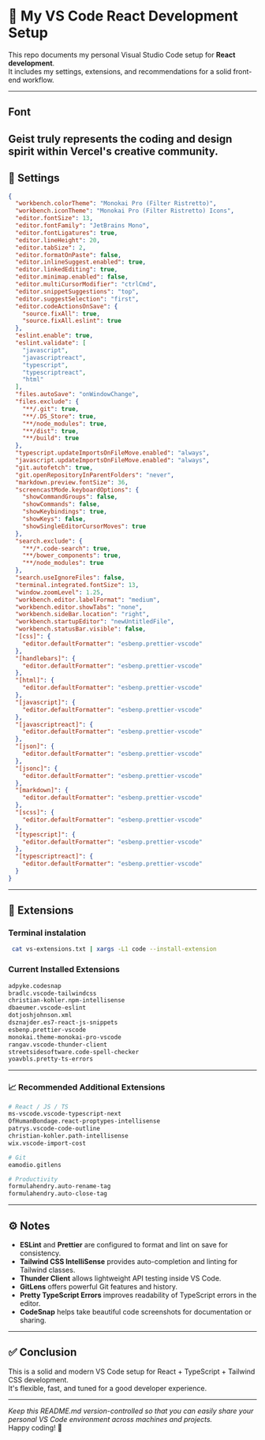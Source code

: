
# 🚀 My VS Code React Development Setup

This repo documents my personal Visual Studio Code setup for **React development**.  
It includes my settings, extensions, and recommendations for a solid front-end workflow.

___

## Font

Geist truly represents the coding and design spirit within Vercel's creative community.
---

## 🎨 Settings

```json
{
  "workbench.colorTheme": "Monokai Pro (Filter Ristretto)",
  "workbench.iconTheme": "Monokai Pro (Filter Ristretto) Icons",
  "editor.fontSize": 13,
  "editor.fontFamily": "JetBrains Mono",
  "editor.fontLigatures": true,
  "editor.lineHeight": 20,
  "editor.tabSize": 2,
  "editor.formatOnPaste": false,
  "editor.inlineSuggest.enabled": true,
  "editor.linkedEditing": true,
  "editor.minimap.enabled": false,
  "editor.multiCursorModifier": "ctrlCmd",
  "editor.snippetSuggestions": "top",
  "editor.suggestSelection": "first",
  "editor.codeActionsOnSave": {
    "source.fixAll": true,
    "source.fixAll.eslint": true
  },
  "eslint.enable": true,
  "eslint.validate": [
    "javascript",
    "javascriptreact",
    "typescript",
    "typescriptreact",
    "html"
  ],
  "files.autoSave": "onWindowChange",
  "files.exclude": {
    "**/.git": true,
    "**/.DS_Store": true,
    "**/node_modules": true,
    "**/dist": true,
    "**/build": true
  },
  "typescript.updateImportsOnFileMove.enabled": "always",
  "javascript.updateImportsOnFileMove.enabled": "always",
  "git.autofetch": true,
  "git.openRepositoryInParentFolders": "never",
  "markdown.preview.fontSize": 36,
  "screencastMode.keyboardOptions": {
    "showCommandGroups": false,
    "showCommands": false,
    "showKeybindings": true,
    "showKeys": false,
    "showSingleEditorCursorMoves": true
  },
  "search.exclude": {
    "**/*.code-search": true,
    "**/bower_components": true,
    "**/node_modules": true
  },
  "search.useIgnoreFiles": false,
  "terminal.integrated.fontSize": 13,
  "window.zoomLevel": 1.25,
  "workbench.editor.labelFormat": "medium",
  "workbench.editor.showTabs": "none",
  "workbench.sideBar.location": "right",
  "workbench.startupEditor": "newUntitledFile",
  "workbench.statusBar.visible": false,
  "[css]": {
    "editor.defaultFormatter": "esbenp.prettier-vscode"
  },
  "[handlebars]": {
    "editor.defaultFormatter": "esbenp.prettier-vscode"
  },
  "[html]": {
    "editor.defaultFormatter": "esbenp.prettier-vscode"
  },
  "[javascript]": {
    "editor.defaultFormatter": "esbenp.prettier-vscode"
  },
  "[javascriptreact]": {
    "editor.defaultFormatter": "esbenp.prettier-vscode"
  },
  "[json]": {
    "editor.defaultFormatter": "esbenp.prettier-vscode"
  },
  "[jsonc]": {
    "editor.defaultFormatter": "esbenp.prettier-vscode"
  },
  "[markdown]": {
    "editor.defaultFormatter": "esbenp.prettier-vscode"
  },
  "[scss]": {
    "editor.defaultFormatter": "esbenp.prettier-vscode"
  },
  "[typescript]": {
    "editor.defaultFormatter": "esbenp.prettier-vscode"
  },
  "[typescriptreact]": {
    "editor.defaultFormatter": "esbenp.prettier-vscode"
  }
}
```

---

## 🔌 Extensions

### Terminal instalation

```bash
 cat vs-extensions.txt | xargs -L1 code --install-extension
 ```

### Current Installed Extensions

```bash
adpyke.codesnap
bradlc.vscode-tailwindcss
christian-kohler.npm-intellisense
dbaeumer.vscode-eslint
dotjoshjohnson.xml
dsznajder.es7-react-js-snippets
esbenp.prettier-vscode
monokai.theme-monokai-pro-vscode
rangav.vscode-thunder-client
streetsidesoftware.code-spell-checker
yoavbls.pretty-ts-errors
```

---

### 📈 Recommended Additional Extensions

```bash
# React / JS / TS
ms-vscode.vscode-typescript-next
OfHumanBondage.react-proptypes-intellisense
patrys.vscode-code-outline
christian-kohler.path-intellisense
wix.vscode-import-cost

# Git
eamodio.gitlens

# Productivity
formulahendry.auto-rename-tag
formulahendry.auto-close-tag
```

---

## ⚙️ Notes

- **ESLint** and **Prettier** are configured to format and lint on save for consistency.
- **Tailwind CSS IntelliSense** provides auto-completion and linting for Tailwind classes.
- **Thunder Client** allows lightweight API testing inside VS Code.
- **GitLens** offers powerful Git features and history.
- **Pretty TypeScript Errors** improves readability of TypeScript errors in the editor.
- **CodeSnap** helps take beautiful code screenshots for documentation or sharing.

---

## ✅ Conclusion

This is a solid and modern VS Code setup for React + TypeScript + Tailwind CSS development.  
It's flexible, fast, and tuned for a good developer experience.

---

_Keep this README.md version-controlled so that you can easily share your personal VS Code environment across machines and projects._  
Happy coding! 🚀
